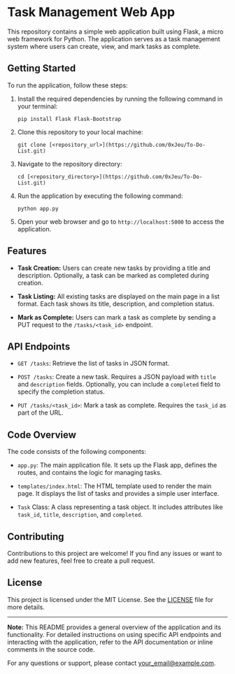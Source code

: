 # Task Management Web App

This repository contains a simple web application built using Flask, a micro web framework for Python. The application serves as a task management system where users can create, view, and mark tasks as complete.

## Getting Started

To run the application, follow these steps:

1. Install the required dependencies by running the following command in your terminal:
   ```
   pip install Flask Flask-Bootstrap
   ```

2. Clone this repository to your local machine:
   ```
   git clone [<repository_url>](https://github.com/0xJeu/To-Do-List.git)
   ```

3. Navigate to the repository directory:
   ```
   cd [<repository_directory>](https://github.com/0xJeu/To-Do-List.git)
   ```

4. Run the application by executing the following command:
   ```
   python app.py
   ```

5. Open your web browser and go to `http://localhost:5000` to access the application.

## Features

- **Task Creation:** Users can create new tasks by providing a title and description. Optionally, a task can be marked as completed during creation.

- **Task Listing:** All existing tasks are displayed on the main page in a list format. Each task shows its title, description, and completion status.

- **Mark as Complete:** Users can mark a task as complete by sending a PUT request to the `/tasks/<task_id>` endpoint.

## API Endpoints

- `GET /tasks`: Retrieve the list of tasks in JSON format.

- `POST /tasks`: Create a new task. Requires a JSON payload with `title` and `description` fields. Optionally, you can include a `completed` field to specify the completion status.

- `PUT /tasks/<task_id>`: Mark a task as complete. Requires the `task_id` as part of the URL.

## Code Overview

The code consists of the following components:

- `app.py`: The main application file. It sets up the Flask app, defines the routes, and contains the logic for managing tasks.

- `templates/index.html`: The HTML template used to render the main page. It displays the list of tasks and provides a simple user interface.

- `Task` Class: A class representing a task object. It includes attributes like `task_id`, `title`, `description`, and `completed`.

## Contributing

Contributions to this project are welcome! If you find any issues or want to add new features, feel free to create a pull request.

## License

This project is licensed under the MIT License. See the [LICENSE](LICENSE) file for more details.

---

**Note:** This README provides a general overview of the application and its functionality. For detailed instructions on using specific API endpoints and interacting with the application, refer to the API documentation or inline comments in the source code.

For any questions or support, please contact [your_email@example.com](mailto:your_email@example.com).
